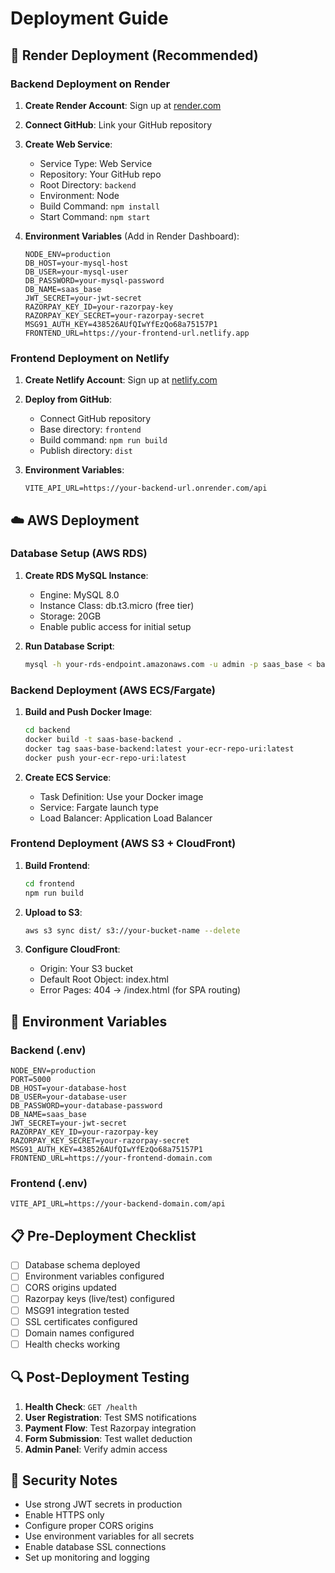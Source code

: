 # Deployment Guide

## 🚀 Render Deployment (Recommended)

### Backend Deployment on Render

1. **Create Render Account**: Sign up at [render.com](https://render.com)

2. **Connect GitHub**: Link your GitHub repository

3. **Create Web Service**:
   - Service Type: Web Service
   - Repository: Your GitHub repo
   - Root Directory: `backend`
   - Environment: Node
   - Build Command: `npm install`
   - Start Command: `npm start`

4. **Environment Variables** (Add in Render Dashboard):
   ```
   NODE_ENV=production
   DB_HOST=your-mysql-host
   DB_USER=your-mysql-user
   DB_PASSWORD=your-mysql-password
   DB_NAME=saas_base
   JWT_SECRET=your-jwt-secret
   RAZORPAY_KEY_ID=your-razorpay-key
   RAZORPAY_KEY_SECRET=your-razorpay-secret
   MSG91_AUTH_KEY=438526AUfQIwYfEzQo68a75157P1
   FRONTEND_URL=https://your-frontend-url.netlify.app
   ```

### Frontend Deployment on Netlify

1. **Create Netlify Account**: Sign up at [netlify.com](https://netlify.com)

2. **Deploy from GitHub**:
   - Connect GitHub repository
   - Base directory: `frontend`
   - Build command: `npm run build`
   - Publish directory: `dist`

3. **Environment Variables**:
   ```
   VITE_API_URL=https://your-backend-url.onrender.com/api
   ```

## ☁️ AWS Deployment

### Database Setup (AWS RDS)

1. **Create RDS MySQL Instance**:
   - Engine: MySQL 8.0
   - Instance Class: db.t3.micro (free tier)
   - Storage: 20GB
   - Enable public access for initial setup

2. **Run Database Script**:
   ```bash
   mysql -h your-rds-endpoint.amazonaws.com -u admin -p saas_base < backend/database/deploy.sql
   ```

### Backend Deployment (AWS ECS/Fargate)

1. **Build and Push Docker Image**:
   ```bash
   cd backend
   docker build -t saas-base-backend .
   docker tag saas-base-backend:latest your-ecr-repo-uri:latest
   docker push your-ecr-repo-uri:latest
   ```

2. **Create ECS Service**:
   - Task Definition: Use your Docker image
   - Service: Fargate launch type
   - Load Balancer: Application Load Balancer

### Frontend Deployment (AWS S3 + CloudFront)

1. **Build Frontend**:
   ```bash
   cd frontend
   npm run build
   ```

2. **Upload to S3**:
   ```bash
   aws s3 sync dist/ s3://your-bucket-name --delete
   ```

3. **Configure CloudFront**:
   - Origin: Your S3 bucket
   - Default Root Object: index.html
   - Error Pages: 404 → /index.html (for SPA routing)

## 🔧 Environment Variables

### Backend (.env)
```env
NODE_ENV=production
PORT=5000
DB_HOST=your-database-host
DB_USER=your-database-user
DB_PASSWORD=your-database-password
DB_NAME=saas_base
JWT_SECRET=your-jwt-secret
RAZORPAY_KEY_ID=your-razorpay-key
RAZORPAY_KEY_SECRET=your-razorpay-secret
MSG91_AUTH_KEY=438526AUfQIwYfEzQo68a75157P1
FRONTEND_URL=https://your-frontend-domain.com
```

### Frontend (.env)
```env
VITE_API_URL=https://your-backend-domain.com/api
```

## 📋 Pre-Deployment Checklist

- [ ] Database schema deployed
- [ ] Environment variables configured
- [ ] CORS origins updated
- [ ] Razorpay keys (live/test) configured
- [ ] MSG91 integration tested
- [ ] SSL certificates configured
- [ ] Domain names configured
- [ ] Health checks working

## 🔍 Post-Deployment Testing

1. **Health Check**: `GET /health`
2. **User Registration**: Test SMS notifications
3. **Payment Flow**: Test Razorpay integration
4. **Form Submission**: Test wallet deduction
5. **Admin Panel**: Verify admin access

## 🚨 Security Notes

- Use strong JWT secrets in production
- Enable HTTPS only
- Configure proper CORS origins
- Use environment variables for all secrets
- Enable database SSL connections
- Set up monitoring and logging